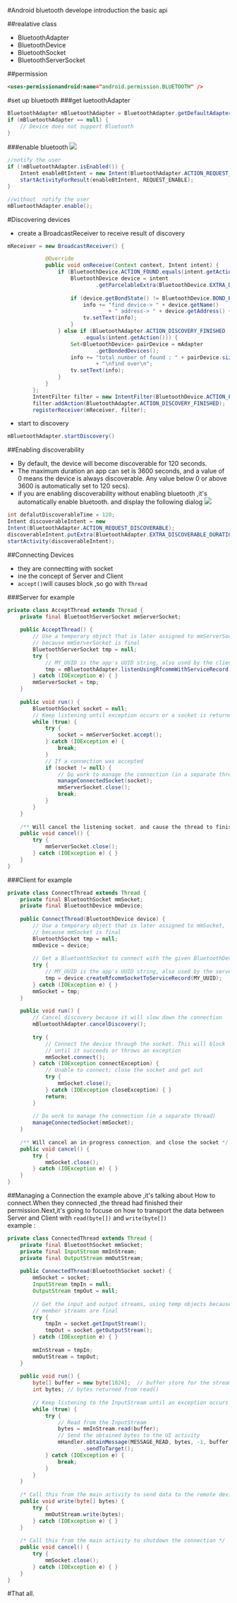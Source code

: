 #Android bluetooth develope
introduction the basic api

##realative class
* BluetoothAdapter  
* BluetoothDevice
* BluetoothSocket
* BluetoothServerSocket

##permission
```xml
<uses-permissionandroid:name="android.permission.BLUETOOTH" />
```


#set up bluetooth
###get luetoothAdapter  
```java
BluetoothAdapter mBluetoothAdapter = BluetoothAdapter.getDefaultAdapter();
if (mBluetoothAdapter == null) {
    // Device does not support Bluetooth
}
```
###enable bluetooth
![](http://developer.android.com/images/bt_enable_request.png)
```java
//notify the user
if (!mBluetoothAdapter.isEnabled()) {
    Intent enableBtIntent = new Intent(BluetoothAdapter.ACTION_REQUEST_ENABLE);
    startActivityForResult(enableBtIntent, REQUEST_ENABLE);
}
```

```java
//without  notify the user
mBluetoothAdapter.enable();
```

#Discovering devices
* create a BroadcastReceiver to receive result of discovery 
```java
mReceiver = new BroadcastReceiver() {

			@Override
			public void onReceive(Context context, Intent intent) {
				if (BluetoothDevice.ACTION_FOUND.equals(intent.getAction())) {
					BluetoothDevice device = intent
							.getParcelableExtra(BluetoothDevice.EXTRA_DEVICE);
				
					if (device.getBondState() != BluetoothDevice.BOND_BONDED) {
						info += "find device-> " + device.getName()
								+ " address-> " + device.getAddress() + "\n";
						tv.setText(info);
					}
				} else if (BluetoothAdapter.ACTION_DISCOVERY_FINISHED
						.equals(intent.getAction())) {
					Set<BluetoothDevice> pairDevice = mAdapter
							.getBondedDevices();
					info += "total number of found : " + pairDevice.size()
							+ "\nfind over\n";
					tv.setText(info);
				}
			}
		};
		IntentFilter filter = new IntentFilter(BluetoothDevice.ACTION_FOUND);
		filter.addAction(BluetoothAdapter.ACTION_DISCOVERY_FINISHED);
		registerReceiver(mReceiver, filter);
```

* start to discovery
```java
mBluetoothAdapter.startDiscovery()
```

##Enabling discoverability

* By default, the device will become discoverable for 120 seconds. 
*  The maximum duration an app can set is 3600 seconds, and a value of 0 means the device is always discoverable. Any value below 0 or above 3600 is automatically set to 120 secs).   
* if you are enabling discoverability without enabling bluetooth ,it's automatically enable bluetooth.
and display the following dialog
 ![](http://developer.android.com/images/bt_enable_discoverable.png)
```java
int defalutDiscoverableTime = 120;
Intent discoverableIntent = new
Intent(BluetoothAdapter.ACTION_REQUEST_DISCOVERABLE);
discoverableIntent.putExtra(BluetoothAdapter.EXTRA_DISCOVERABLE_DURATION, defalutDiscoverableTime );
startActivity(discoverableIntent);
```

##Connecting Devices
* they are connectting with socket
* ine the concept of Server and Client
* `accept()`will causes block ,so go with `Thread`

###Server   for example
```java
private class AcceptThread extends Thread {
    private final BluetoothServerSocket mmServerSocket;
 
    public AcceptThread() {
        // Use a temporary object that is later assigned to mmServerSocket,
        // because mmServerSocket is final
        BluetoothServerSocket tmp = null;
        try {
            // MY_UUID is the app's UUID string, also used by the client code
            tmp = mBluetoothAdapter.listenUsingRfcommWithServiceRecord(NAME, MY_UUID);
        } catch (IOException e) { }
        mmServerSocket = tmp;
    }
 
    public void run() {
        BluetoothSocket socket = null;
        // Keep listening until exception occurs or a socket is returned
        while (true) {
            try {
                socket = mmServerSocket.accept();
            } catch (IOException e) {
                break;
            }
            // If a connection was accepted
            if (socket != null) {
                // Do work to manage the connection (in a separate thread)
                manageConnectedSocket(socket);
                mmServerSocket.close();
                break;
            }
        }
    }
 
    /** Will cancel the listening socket, and cause the thread to finish */
    public void cancel() {
        try {
            mmServerSocket.close();
        } catch (IOException e) { }
    }
}
```

###Client  for example
```java
private class ConnectThread extends Thread {
    private final BluetoothSocket mmSocket;
    private final BluetoothDevice mmDevice;
 
    public ConnectThread(BluetoothDevice device) {
        // Use a temporary object that is later assigned to mmSocket,
        // because mmSocket is final
        BluetoothSocket tmp = null;
        mmDevice = device;
 
        // Get a BluetoothSocket to connect with the given BluetoothDevice
        try {
            // MY_UUID is the app's UUID string, also used by the server code
            tmp = device.createRfcommSocketToServiceRecord(MY_UUID);
        } catch (IOException e) { }
        mmSocket = tmp;
    }
 
    public void run() {
        // Cancel discovery because it will slow down the connection
        mBluetoothAdapter.cancelDiscovery();
 
        try {
            // Connect the device through the socket. This will block
            // until it succeeds or throws an exception
            mmSocket.connect();
        } catch (IOException connectException) {
            // Unable to connect; close the socket and get out
            try {
                mmSocket.close();
            } catch (IOException closeException) { }
            return;
        }
 
        // Do work to manage the connection (in a separate thread)
        manageConnectedSocket(mmSocket);
    }
 
    /** Will cancel an in-progress connection, and close the socket */
    public void cancel() {
        try {
            mmSocket.close();
        } catch (IOException e) { }
    }
}
```

##Managing a Connection
the example above ,it's talking about How to connect.When they connected ,the thread had finished their  
permission.Next,it's going to focuse on how to transport the data between Server and Client
with  `read(byte[])` and `write(byte[])`  
example :
```java
private class ConnectedThread extends Thread {
    private final BluetoothSocket mmSocket;
    private final InputStream mmInStream;
    private final OutputStream mmOutStream;
 
    public ConnectedThread(BluetoothSocket socket) {
        mmSocket = socket;
        InputStream tmpIn = null;
        OutputStream tmpOut = null;
 
        // Get the input and output streams, using temp objects because
        // member streams are final
        try {
            tmpIn = socket.getInputStream();
            tmpOut = socket.getOutputStream();
        } catch (IOException e) { }
 
        mmInStream = tmpIn;
        mmOutStream = tmpOut;
    }
 
    public void run() {
        byte[] buffer = new byte[1024];  // buffer store for the stream
        int bytes; // bytes returned from read()
 
        // Keep listening to the InputStream until an exception occurs
        while (true) {
            try {
                // Read from the InputStream
                bytes = mmInStream.read(buffer);
                // Send the obtained bytes to the UI activity
                mHandler.obtainMessage(MESSAGE_READ, bytes, -1, buffer)
                        .sendToTarget();
            } catch (IOException e) {
                break;
            }
        }
    }
 
    /* Call this from the main activity to send data to the remote device */
    public void write(byte[] bytes) {
        try {
            mmOutStream.write(bytes);
        } catch (IOException e) { }
    }
 
    /* Call this from the main activity to shutdown the connection */
    public void cancel() {
        try {
            mmSocket.close();
        } catch (IOException e) { }
    }
}
```

#That all.

 